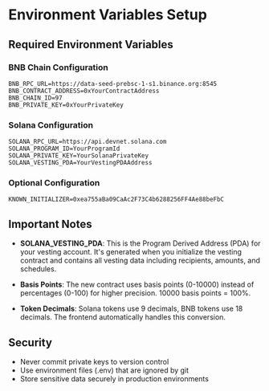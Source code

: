 # Environment Variables Setup

## Required Environment Variables

### BNB Chain Configuration
```env
BNB_RPC_URL=https://data-seed-prebsc-1-s1.binance.org:8545
BNB_CONTRACT_ADDRESS=0xYourContractAddress
BNB_CHAIN_ID=97
BNB_PRIVATE_KEY=0xYourPrivateKey
```

### Solana Configuration
```env
SOLANA_RPC_URL=https://api.devnet.solana.com
SOLANA_PROGRAM_ID=YourProgramId
SOLANA_PRIVATE_KEY=YourSolanaPrivateKey
SOLANA_VESTING_PDA=YourVestingPDAAddress
```

### Optional Configuration
```env
KNOWN_INITIALIZER=0xea755aBa09CaAc2F73C4b6288256FF4Ae88beFbC
```

## Important Notes

- **SOLANA_VESTING_PDA**: This is the Program Derived Address (PDA) for your vesting account. It's generated when you initialize the vesting contract and contains all vesting data including recipients, amounts, and schedules.

- **Basis Points**: The new contract uses basis points (0-10000) instead of percentages (0-100) for higher precision. 10000 basis points = 100%.

- **Token Decimals**: Solana tokens use 9 decimals, BNB tokens use 18 decimals. The frontend automatically handles this conversion.

## Security

- Never commit private keys to version control
- Use environment files (.env) that are ignored by git
- Store sensitive data securely in production environments